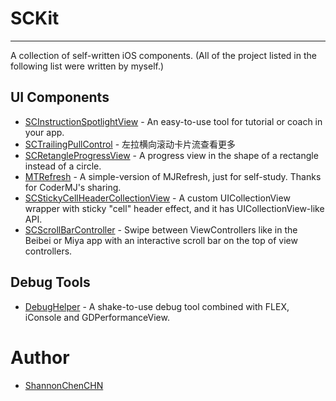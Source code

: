 # SCKit
------------------
A collection of self-written iOS components. (All of the project listed in the following list were written by myself.)

## UI Components
* [SCInstructionSpotlightView](https://github.com/ShannonChenCHN/SCInstructionSpotlightView) - An easy-to-use tool for tutorial or coach in your app.
* [SCTrailingPullControl](https://github.com/ShannonChenCHN/SCTrailingPullControl) - 左拉横向滚动卡片流查看更多
* [SCRetangleProgressView](https://github.com/ShannonChenCHN/SCRetangleProgressView) - A progress view in the shape of a rectangle instead of a circle.
* [MTRefresh](https://github.com/ShannonChenCHN/MTRefresh) - A simple-version of MJRefresh, just for self-study. Thanks for CoderMJ's sharing.
* [SCStickyCellHeaderCollectionView](https://github.com/ShannonChenCHN/SCStickyCellHeaderCollectionView) - A custom UICollectionView wrapper with sticky "cell" header effect, and it has UICollectionView-like API.
* [SCScrollBarController](https://github.com/ShannonChenCHN/SCScrollBarController) - Swipe between ViewControllers like in the Beibei or Miya app with an interactive scroll bar on the top of view controllers.

## Debug Tools
* [DebugHelper](https://github.com/ShannonChenCHN/DebugHelper) - A shake-to-use debug tool combined with FLEX, iConsole and GDPerformanceView.

# Author
- [ShannonChenCHN](https://github.com/ShannonChenCHN)
